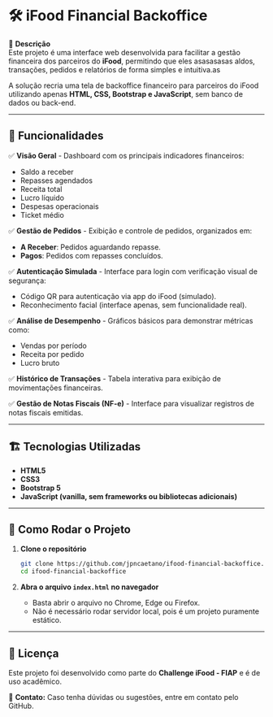 # 🛠️ iFood Financial Backoffice  

📌 **Descrição**  
Este projeto é uma interface web desenvolvida para facilitar a gestão financeira dos parceiros do **iFood**, permitindo que eles asasasasas aldos, transações, pedidos e relatórios de forma simples e intuitiva.as

A solução recria uma tela de backoffice financeiro para parceiros do iFood utilizando apenas **HTML, CSS, Bootstrap e JavaScript**, sem banco de dados ou back-end.  

---

## 🚀 Funcionalidades  

✅ **Visão Geral** - Dashboard com os principais indicadores financeiros:  
  - Saldo a receber  
  - Repasses agendados  
  - Receita total  
  - Lucro líquido  
  - Despesas operacionais  
  - Ticket médio  

✅ **Gestão de Pedidos** - Exibição e controle de pedidos, organizados em:  
  - **A Receber**: Pedidos aguardando repasse.  
  - **Pagos**: Pedidos com repasses concluídos.  

✅ **Autenticação Simulada** - Interface para login com verificação visual de segurança:  
  - Código QR para autenticação via app do iFood (simulado).  
  - Reconhecimento facial (interface apenas, sem funcionalidade real).  

✅ **Análise de Desempenho** - Gráficos básicos para demonstrar métricas como:  
  - Vendas por período  
  - Receita por pedido  
  - Lucro bruto  

✅ **Histórico de Transações** - Tabela interativa para exibição de movimentações financeiras.  

✅ **Gestão de Notas Fiscais (NF-e)** - Interface para visualizar registros de notas fiscais emitidas.  

---

## 🏗️ Tecnologias Utilizadas  

- **HTML5**  
- **CSS3**  
- **Bootstrap 5**  
- **JavaScript (vanilla, sem frameworks ou bibliotecas adicionais)**  

---

## 🔧 Como Rodar o Projeto  

1. **Clone o repositório**  
   ```sh
   git clone https://github.com/jpncaetano/ifood-financial-backoffice.git
   cd ifood-financial-backoffice
   ```

2. **Abra o arquivo `index.html` no navegador**  
   - Basta abrir o arquivo no Chrome, Edge ou Firefox.  
   - Não é necessário rodar servidor local, pois é um projeto puramente estático.  

---

## 📜 Licença  

Este projeto foi desenvolvido como parte do **Challenge iFood - FIAP** e é de uso acadêmico.  

📩 **Contato:** Caso tenha dúvidas ou sugestões, entre em contato pelo GitHub.  
